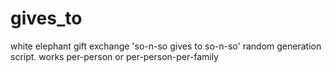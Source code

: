 gives_to
========
white elephant gift exchange 'so-n-so gives to so-n-so' random generation script.  works per-person or per-person-per-family
